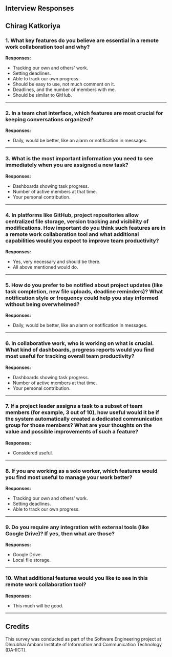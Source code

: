 
## Interview Responses

## Chirag Katkoriya 

### 1. What key features do you believe are essential in a remote work collaboration tool and why?  
**Responses:**  
- Tracking our own and others' work.  
- Setting deadlines.  
- Able to track our own progress.  
- Should be easy to use, not much comment on it.  
- Deadlines, and the number of members with me.  
- Should be similar to GitHub.  

---

### 2. In a team chat interface, which features are most crucial for keeping conversations organized?  
**Responses:**  
- Daily, would be better, like an alarm or notification in messages.  

---

### 3. What is the most important information you need to see immediately when you are assigned a new task?  
**Responses:**  
- Dashboards showing task progress.  
- Number of active members at that time.  
- Your personal contribution.  

---

### 4. In platforms like GitHub, project repositories allow centralized file storage, version tracking and visibility of modifications. How important do you think such features are in a remote work collaboration tool and what additional capabilities would you expect to improve team productivity?  
**Responses:**  
- Yes, very necessary and should be there.  
- All above mentioned would do.  

---

### 5. How do you prefer to be notified about project updates (like task completion, new file uploads, deadline reminders)? What notification style or frequency could help you stay informed without being overwhelmed?  
**Responses:**  
- Daily, would be better, like an alarm or notification in messages.  

---

### 6. In collaborative work, who is working on what is crucial. What kind of dashboards, progress reports would you find most useful for tracking overall team productivity?  
**Responses:**  
- Dashboards showing task progress.  
- Number of active members at that time.  
- Your personal contribution.  

---

### 7. If a project leader assigns a task to a subset of team members (for example, 3 out of 10), how useful would it be if the system automatically created a dedicated communication group for those members? What are your thoughts on the value and possible improvements of such a feature?  
**Responses:**  
- Considered useful.  

---

### 8. If you are working as a solo worker, which features would you find most useful to manage your work better?  
**Responses:**  
- Tracking our own and others’ work.  
- Setting deadlines.  
- Able to track our own progress.  

---

### 9. Do you require any integration with external tools (like Google Drive)? If yes, then what are those?  
**Responses:**  
- Google Drive.  
- Local file storage.  

---

### 10. What additional features would you like to see in this remote work collaboration tool?  
**Responses:**  
- This much will be good.  

---

## Credits
This survey was conducted as part of the Software Engineering project at  
Dhirubhai Ambani Institute of Information and Communication Technology (DA-IICT).

